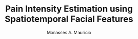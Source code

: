 ---
paperId: 53
author: Manasses A. Mauricio
publicationauthor: Mauricio, M. A.
title: Pain Intensity Estimation using Spatiotemporal Facial Features
pdf: Poster_Mauricio_Manasses.pdf
poster: --
alt: --
type: Poster
topic: FAT
link: https://research.latinxinai.org/papers/neurips/2019/pdf/Poster_Mauricio_Manasses.pdf
conference: neurips
year: 2019
tags: neurips-2019
location: Vancouver, Canada
---